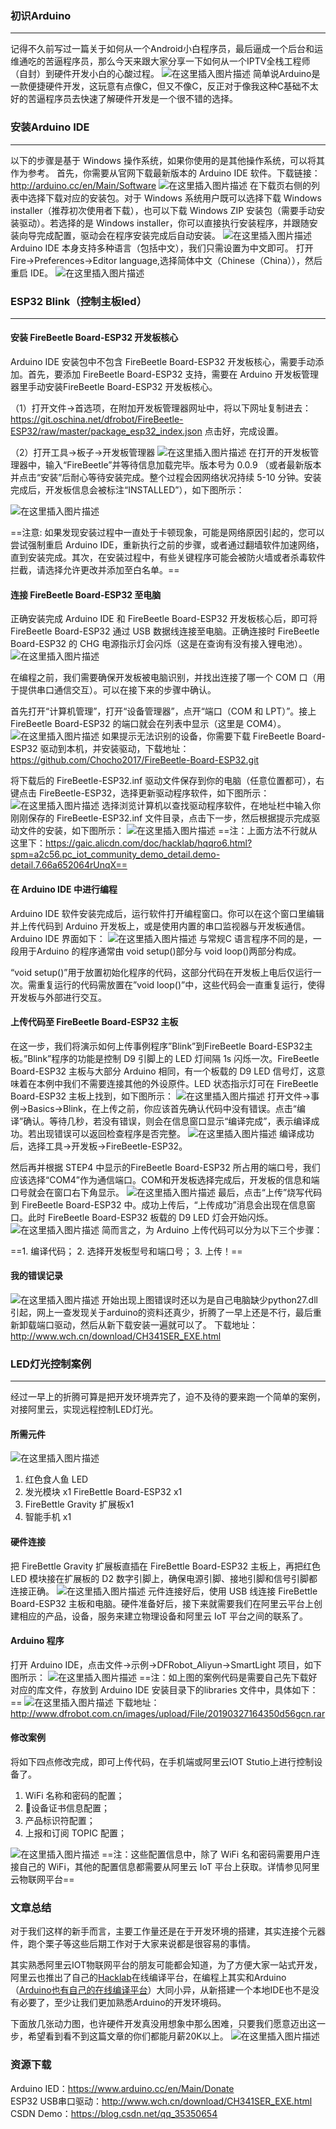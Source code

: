 
### 初识Arduino
<hr/>

记得不久前写过一篇关于如何从一个Android小白程序员，最后逼成一个后台和运维通吃的苦逼程序员，那么今天来跟大家分享一下如何从一个IPTV全栈工程师（自封）到硬件开发小白的心酸过程。
![在这里插入图片描述](https://img-blog.csdnimg.cn/2019070617403126.png?x-oss-process=image/watermark,type_ZmFuZ3poZW5naGVpdGk,shadow_10,text_aHR0cHM6Ly9ibG9nLmNzZG4ubmV0L3FxXzM1MzUwNjU0,size_16,color_FFFFFF,t_70#pic_center)
简单说Arduino是一款便捷硬件开发，这玩意有点像C，但又不像C，反正对于像我这种C基础不太好的苦逼程序员去快速了解硬件开发是一个很不错的选择。
### 安装Arduino IDE
<hr/>

以下的步骤是基于 Windows 操作系统，如果你使用的是其他操作系统，可以将其作为参考。
首先，你需要从官网下载最新版本的 Arduino IDE 软件。下载链接：
http://arduino.cc/en/Main/Software
![在这里插入图片描述](https://img-blog.csdnimg.cn/20190708115057487.png?x-oss-process=image/watermark,type_ZmFuZ3poZW5naGVpdGk,shadow_10,text_aHR0cHM6Ly9ibG9nLmNzZG4ubmV0L3FxXzM1MzUwNjU0,size_16,color_FFFFFF,t_70#pic_center)
在下载页右侧的列表中选择下载对应的安装包。对于 Windows 系统用户既可以选择下载 Windows installer（推荐初次使用者下载），也可以下载 Windows ZIP 安装包（需要手动安装驱动）。若选择的是 Windows installer，你可以直接执行安装程序，并跟随安装向导完成配置，驱动会在程序安装完成后自动安装。
![在这里插入图片描述](https://img-blog.csdnimg.cn/20190708115203432.png?x-oss-process=image/watermark,type_ZmFuZ3poZW5naGVpdGk,shadow_10,text_aHR0cHM6Ly9ibG9nLmNzZG4ubmV0L3FxXzM1MzUwNjU0,size_16,color_FFFFFF,t_70#pic_center)
Arduino IDE 本身支持多种语言（包括中文），我们只需设置为中文即可。
打开 Fire->Preferences->Editor language,选择简体中文（Chinese（China）），然后重启 IDE。
![在这里插入图片描述](https://img-blog.csdnimg.cn/20190708115320984.png?x-oss-process=image/watermark,type_ZmFuZ3poZW5naGVpdGk,shadow_10,text_aHR0cHM6Ly9ibG9nLmNzZG4ubmV0L3FxXzM1MzUwNjU0,size_16,color_FFFFFF,t_70#pic_center)
### ESP32 Blink（控制主板led）
<hr/>

#### 安装 FireBeetle Board-ESP32 开发板核心

Arduino IDE 安装包中不包含 FireBeetle Board-ESP32 开发板核心，需要手动添加。首先，要添加 FireBeetle Board-ESP32 支持，需要在 Arduino 开发板管理器里手动安装FireBeetle Board-ESP32 开发板核心。

（1）打开文件->首选项，在附加开发板管理器网址中，将以下网址复制进去：
https://git.oschina.net/dfrobot/FireBeetle-ESP32/raw/master/package_esp32_index.json
点击好，完成设置。

（2）打开工具->板子->开发板管理器
![在这里插入图片描述](https://img-blog.csdnimg.cn/2019070811590757.png?x-oss-process=image/watermark,type_ZmFuZ3poZW5naGVpdGk,shadow_10,text_aHR0cHM6Ly9ibG9nLmNzZG4ubmV0L3FxXzM1MzUwNjU0,size_16,color_FFFFFF,t_70#pic_center)
在打开的开发板管理器中，输入“FireBeetle”并等待信息加载完毕。版本号为 0.0.9
（或者最新版本并点击“安装”后耐心等待安装完成。整个过程会因网络状况持续 5-10 分钟。安装完成后，开发板信息会被标注“INSTALLED”），如下图所示：

![在这里插入图片描述](https://img-blog.csdnimg.cn/20190708120012831.png?x-oss-process=image/watermark,type_ZmFuZ3poZW5naGVpdGk,shadow_10,text_aHR0cHM6Ly9ibG9nLmNzZG4ubmV0L3FxXzM1MzUwNjU0,size_16,color_FFFFFF,t_70#pic_center)

==注意: 如果发现安装过程中一直处于卡顿现象，可能是网络原因引起的，您可以尝试强制重启 Arduino IDE，重新执行之前的步骤，或者通过翻墙软件加速网络，直到安装完成。其次，在安装过程中，有些关键程序可能会被防火墙或者杀毒软件拦截，请选择允许更改并添加至白名单。==

#### 连接 FireBeetle Board-ESP32 至电脑

正确安装完成 Arduino IDE 和 FireBeetle Board-ESP32 开发板核心后，即可将
FireBeetle Board-ESP32 通过 USB 数据线连接至电脑。正确连接时 FireBeetle
Board-ESP32 的 CHG 电源指示灯会闪烁（这是在查询有没有接入锂电池）。
![在这里插入图片描述](https://img-blog.csdnimg.cn/20190708120224226.png#pic_center)

在编程之前，我们需要确保开发板被电脑识别，并找出连接了哪一个 COM 口（用于提供串口通信交互）。可以在接下来的步骤中确认。

首先打开“计算机管理”，打开“设备管理器”，点开“端口（COM 和 LPT）”。接上
FireBeetle Board-ESP32 的端口就会在列表中显示（这里是 COM4）。
![在这里插入图片描述](https://img-blog.csdnimg.cn/20190708120316950.png?x-oss-process=image/watermark,type_ZmFuZ3poZW5naGVpdGk,shadow_10,text_aHR0cHM6Ly9ibG9nLmNzZG4ubmV0L3FxXzM1MzUwNjU0,size_16,color_FFFFFF,t_70#pic_center)
如果提示无法识别的设备，你需要下载 FireBeetle Board-ESP32 驱动到本机，并安装驱动，下载地址：https://github.com/Chocho2017/FireBeetle-Board-ESP32.git

将下载后的 FireBeetle-ESP32.inf 驱动文件保存到你的电脑（任意位置都可），右键点击 FireBeetle-ESP32，选择更新驱动程序软件，如下图所示：
![在这里插入图片描述](https://img-blog.csdnimg.cn/20190708120500436.png?x-oss-process=image/watermark,type_ZmFuZ3poZW5naGVpdGk,shadow_10,text_aHR0cHM6Ly9ibG9nLmNzZG4ubmV0L3FxXzM1MzUwNjU0,size_16,color_FFFFFF,t_70#pic_center)
选择浏览计算机以查找驱动程序软件，在地址栏中输入你刚刚保存的
FireBeetle-ESP32.inf 文件目录，点击下一步，然后根据提示完成驱动文件的安装，如下图所示：
![在这里插入图片描述](https://img-blog.csdnimg.cn/20190708120538234.png?x-oss-process=image/watermark,type_ZmFuZ3poZW5naGVpdGk,shadow_10,text_aHR0cHM6Ly9ibG9nLmNzZG4ubmV0L3FxXzM1MzUwNjU0,size_16,color_FFFFFF,t_70#pic_center)
==注：上面方法不行就从这里下：https://gaic.alicdn.com/doc/hacklab/hqqro6.html?spm=a2c56.pc_iot_community_demo_detail.demo-detail.7.66a652064rUnqX==

#### 在 Arduino IDE 中进行编程

Arduino IDE 软件安装完成后，运行软件打开编程窗口。你可以在这个窗口里编辑并上传代码到 Arduino 开发板上，或是使用内置的串口监视器与开发板通信。Arduino IDE 界面如下：
![在这里插入图片描述](https://img-blog.csdnimg.cn/2019070812070468.png?x-oss-process=image/watermark,type_ZmFuZ3poZW5naGVpdGk,shadow_10,text_aHR0cHM6Ly9ibG9nLmNzZG4ubmV0L3FxXzM1MzUwNjU0,size_16,color_FFFFFF,t_70#pic_center)
与常规C 语言程序不同的是，一段用于Arduino 的程序通常由 void setup()部分与 void loop()两部分构成。

“void setup()”用于放置初始化程序的代码，这部分代码在开发板上电后仅运行一次。需重复运行的代码需放置在”void loop()”中，这些代码会一直重复运行，使得开发板与外部进行交互。

#### 上传代码至 FireBeetle Board-ESP32 主板

在这一步，我们将演示如何上传事例程序”Blink”到FireBeetle Board-ESP32主板。”Blink”程序的功能是控制 D9 引脚上的 LED 灯间隔 1s 闪烁一次。FireBeetle Board-ESP32 主板与大部分 Arduino 相同，有一个板载的 D9 LED 信号灯，这意味着在本例中我们不需要连接其他的外设原件。LED 状态指示灯可在 FireBeetle Board-ESP32 主板上找到，如下图所示：
![在这里插入图片描述](https://img-blog.csdnimg.cn/20190708120830567.png?x-oss-process=image/watermark,type_ZmFuZ3poZW5naGVpdGk,shadow_10,text_aHR0cHM6Ly9ibG9nLmNzZG4ubmV0L3FxXzM1MzUwNjU0,size_16,color_FFFFFF,t_70#pic_center)
打开文件->事例->Basics->Blink，在上传之前，你应该首先确认代码中没有错误。点击“编译”确认。等待几秒，若没有错误，则会在信息窗口显示“编译完成”，表示编译成功。若出现错误可以返回检查程序是否完整。
![在这里插入图片描述](https://img-blog.csdnimg.cn/20190708121016203.png?x-oss-process=image/watermark,type_ZmFuZ3poZW5naGVpdGk,shadow_10,text_aHR0cHM6Ly9ibG9nLmNzZG4ubmV0L3FxXzM1MzUwNjU0,size_16,color_FFFFFF,t_70#pic_center)
编译成功后，选择工具->开发板->FireBeetle-ESP32。

然后再并根据 STEP4 中显示的FireBeetle Board-ESP32 所占用的端口号，我们应该选择“COM4”作为通信端口。COM和开发板选择完成后，开发板的信息和端口号就会在窗口右下角显示。
![在这里插入图片描述](https://img-blog.csdnimg.cn/20190708121201955.png?x-oss-process=image/watermark,type_ZmFuZ3poZW5naGVpdGk,shadow_10,text_aHR0cHM6Ly9ibG9nLmNzZG4ubmV0L3FxXzM1MzUwNjU0,size_16,color_FFFFFF,t_70#pic_center)
最后，点击“上传”烧写代码到 FireBeetle Board-ESP32 中。成功上传后，“上传成功”消息会出现在信息窗口。此时 FireBeetle Board-ESP32 板载的 D9 LED 灯会开始闪烁。
![在这里插入图片描述](https://img-blog.csdnimg.cn/20190708121248395.png?x-oss-process=image/watermark,type_ZmFuZ3poZW5naGVpdGk,shadow_10,text_aHR0cHM6Ly9ibG9nLmNzZG4ubmV0L3FxXzM1MzUwNjU0,size_16,color_FFFFFF,t_70#pic_center)
简而言之，为 Arduino 上传代码可以分为以下三个步骤：

 ==1. 编译代码； 
 2. 选择开发板型号和端口号； 
 3. 上传！==

#### 我的错误记录

![在这里插入图片描述](https://img-blog.csdnimg.cn/20190708135551275.png?x-oss-process=image/watermark,type_ZmFuZ3poZW5naGVpdGk,shadow_10,text_aHR0cHM6Ly9ibG9nLmNzZG4ubmV0L3FxXzM1MzUwNjU0,size_16,color_FFFFFF,t_70#pic_center)
开始出现上图错误时还以为是自己电脑缺少python27.dll引起，网上一查发现关于arduino的资料还真少，折腾了一早上还是不行，最后重新卸载端口驱动，然后从新下载安装一遍就可以了。
下载地址：http://www.wch.cn/download/CH341SER_EXE.html
### LED灯光控制案例
<hr/>
经过一早上的折腾可算是把开发环境弄完了，迫不及待的要来跑一个简单的案例，对接阿里云，实现远程控制LED灯光。

#### 所需元件
![在这里插入图片描述](https://img-blog.csdnimg.cn/2019070814103431.png?x-oss-process=image/watermark,type_ZmFuZ3poZW5naGVpdGk,shadow_10,text_aHR0cHM6Ly9ibG9nLmNzZG4ubmV0L3FxXzM1MzUwNjU0,size_16,color_FFFFFF,t_70#pic_center)

 1. 红色食人鱼 LED 
 2. 发光模块 x1 FireBettle Board-ESP32 x1
 3. FireBettle Gravity 扩展板x1 
 4. 智能手机 x1

#### 硬件连接
把 FireBettle Gravity 扩展板直插在 FireBettle Board-ESP32 主板上，再把红色 LED 模块接在扩展板的 D2 数字引脚上，确保电源引脚、接地引脚和信号引脚都连接正确。
![在这里插入图片描述](https://img-blog.csdnimg.cn/20190708141220475.png#pic_center)
元件连接好后，使用 USB 线连接 FireBettle Board-ESP32 主板和电脑。硬件准备好后，接下来就需要我们在阿里云平台上创建相应的产品，设备，服务来建立物理设备和阿里云 IoT 平台之间的联系了。
#### Arduino 程序
打开 Arduino IDE，点击文件->示例->DFRobot_Aliyun->SmartLight 项目，如下图所示：
![在这里插入图片描述](https://img-blog.csdnimg.cn/20190708141648677.png?x-oss-process=image/watermark,type_ZmFuZ3poZW5naGVpdGk,shadow_10,text_aHR0cHM6Ly9ibG9nLmNzZG4ubmV0L3FxXzM1MzUwNjU0,size_16,color_FFFFFF,t_70#pic_center)
==注：如上图的案例代码是需要自己先下载好对应的库文件，存放到 Arduino IDE 安装目录下的libraries 文件中，具体如下：==
![在这里插入图片描述](https://img-blog.csdnimg.cn/20190708142125385.png#pic_center)
下载地址：http://www.dfrobot.com.cn/images/upload/File/20190327164350d56gcn.rar

#### 修改案例
将如下四点修改完成，即可上传代码，在手机端或阿里云IOT Stutio上进行控制设备了。
 1. WiFi 名称和密码的配置；
 2. 设备证书信息配置；
 3. 产品标识符配置；
 4. 上报和订阅 TOPIC 配置；
 
![在这里插入图片描述](https://img-blog.csdnimg.cn/20190708142636570.png?x-oss-process=image/watermark,type_ZmFuZ3poZW5naGVpdGk,shadow_10,text_aHR0cHM6Ly9ibG9nLmNzZG4ubmV0L3FxXzM1MzUwNjU0,size_16,color_FFFFFF,t_70#pic_center)
==注：这些配置信息中，除了 WiFi 名和密码需要用户连接自己的 WiFi，其他的配置信息都需要从阿里云 IoT 平台上获取。详情参见阿里云物联网平台==

### 文章总结
对于我们这样的新手而言，主要工作量还是在于开发环境的搭建，其实连接个元器件，跑个栗子等这些后期工作对于大家来说都是很容易的事情。

其实熟悉阿里云IOT物联网平台的朋友可能都会知道，为了方便大家一站式开发，阿里云也推出了自己的[Hacklab](https://hl4481.hacklab.aliyun.com/#/home/hacklab/workspace)在线编译平台，在编程上其实和Arduino（[Arduino也有自己的在线编译平台](https://create.arduino.cc/editor/YuNianVH/24d93243-8140-498b-9983-78478b0856b8)）大同小异，从新搭建一个本地IDE也不是没有必要了，至少让我们更加熟悉Arduino的开发环境码。

下面放几张动力图，也许硬件开发真没用想象中那么困难，只要我们愿意迈出这一步，希望看到看不到这篇文章的你们都能月薪20K以上。
![在这里插入图片描述](https://img-blog.csdnimg.cn/20190708145422740.gif)
### 资源下载
Arduino IED：https://www.arduino.cc/en/Main/Donate <br/>
ESP32 USB串口驱动：http://www.wch.cn/download/CH341SER_EXE.html <br/>
CSDN Demo：https://blog.csdn.net/qq_35350654 <br/>
